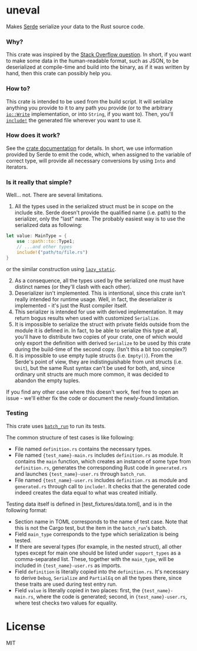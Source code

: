 # uneval

Makes [Serde](http://serde.rs) serialize your data to the Rust source code.

### Why?

This crate was inspired by the [Stack Overflow question](https://stackoverflow.com/questions/58359340/deserialize-file-using-serde-json-at-compile-time). In short, if you want to make some data in the human-readable format, such as JSON, to be deserialized at compile-time and build into the binary, as if it was written by hand, then this crate can possibly help you.

### How to?

This crate is intended to be used from the build script. It will serialize anything you provide to it to any path you provide (or to the arbitrary [`io::Write`](https://doc.rust-lang.org/stable/std/io/trait.Write.html) implementation, or into `String`, if you want to). Then, you'll [`include!`](https://doc.rust-lang.org/stable/std/macro.include.html) the generated file wherever you want to use it.

### How does it work?

See the [crate documentation](https://docs.rs/uneval) for details. In short, we use information provided by Serde to emit the code, which, when assigned to the variable of correct type, will provide all necessary conversions by using `Into` and iterators.

### Is it really that simple?

Well... not. There are several limitations.

1. All the types used in the serialized struct must be in scope on the include site. Serde doesn't provide the qualified name (i.e. path) to the serializer, only the "last" name. The probably easiest way is to use the serialized data as following:
```rust
let value: MainType = {
    use ::path::to::Type1;
    // ...and other types
    include!("path/to/file.rs")
}
```
or the similar construction using [`lazy_static`](http://crates.io/crates/lazy_static).

2. As a consequence, all the types used by the serialized one must have distinct names (or they'll clash with each other).
3. Deserializer isn't implemented. This is intentional, since this crate isn't really intended for runtime usage. Well, in fact, the deserializer *is* implemented - it's just the Rust compiler itself.
4. This serializer is intended for use with derived implementation. It may return bogus results when used with customized `Serialize`.
5. It is impossible to serialize the struct with private fields outside from the module it is defined in. In fact, to be able to serialize this type at all, you'll have to distribute two copies of your crate, one of which would only export the definition with derived `Serialize` to be used by this crate during the build-time of the second copy. (Isn't this a bit too complex?)
6. It is impossible to use empty tuple structs (i.e. `Empty()`). From the Serde's point of view, they are indistinguishable from unit structs (i.e. `Unit`), but the same Rust syntax can't be used for both, and, since ordinary unit structs are much more common, it was decided to abandon the empty tuples.

If you find any other case where this doesn't work, feel free to open an issue - we'll either fix the code or document the newly-found limitation.

### Testing

This crate uses [`batch_run`](https://crates.io/crates/batch_run) to run its tests.

The common structure of test cases is like following:
- File named `definition.rs` contains the necessary types.
- File named `{test_name}-main.rs` includes `definition.rs` as module. It contains the `main` function, which creates an instance of some type from `definition.rs`, generates the corresponding Rust code in `generated.rs` and launches `{test_name}-user.rs` through `batch_run`.
- File named `{test_name}-user.rs` includes `definition.rs` as module and `generated.rs` through call to `include!`. It checks that the generated code indeed creates the data equal to what was created initially.

Testing data itself is defined in [test_fixtures/data.toml], and is in the following format:
- Section name in TOML corresponds to the name of test case. Note that this is not the Cargo test, but the item in the `batch_run`'s batch.
- Field `main_type` corresponds to the type which serialization is being tested.
- If there are several types (for example, in the nested struct), all other types except for main one should be listed under `support_types` as a comma-separated list. These, together with the `main_type`, will be included in `{test_name}-user.rs` as imports.
- Field `definition` is literally copied into the `definition.rs`. It's necessary to derive `Debug`, `Serialize` and `PartialEq` on all the types there, since these traits are used during test entry run.
- Field `value` is literally copied in two places: first, the `{test_name}-main.rs`, where the code is generated; second, in `{test_name}-user.rs`, where test checks two values for equality.

# License

MIT